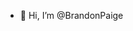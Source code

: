 - 👋 Hi, I’m @BrandonPaige


<!---
BrandonPaige/BrandonPaige is a ✨ special ✨ repository because its `README.md` (this file) appears on your GitHub profile.
You can click the Preview link to take a look at your changes.
--->
